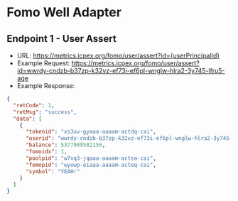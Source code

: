 # Fomo Well Adapter
## Endpoint 1 - User Assert
* URL: https://metrics.icpex.org/fomo/user/assert?id={userPrincipalId}
* Example Request: https://metrics.icpex.org/fomo/user/assert?id=wwrdy-cndzb-b37zp-k32vz-ef73i-ef6pl-wnglw-hlra2-3y745-lfru5-aqe
* Example Response: 
```json
{
  "retCode": 1,
  "retMsg": "success",
  "data": [
    {
      "tokenid": "xs3uv-gyaaa-aaaam-actdq-cai",
      "userid": "wwrdy-cndzb-b37zp-k32vz-ef73i-ef6pl-wnglw-hlra2-3y745-lfru5-aqe",
      "balance": 5377909582156,
      "fomoidx": 1,
      "poolpid": "w7vq3-jqaaa-aaaam-actea-cai",
      "fomopid": "wyuwp-eiaaa-aaaam-acteq-cai",
      "symbol": "YEAH!"
    }
  ]
}
```
